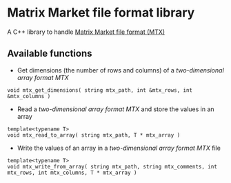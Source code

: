 # Matrix Market file format library
A C++ library to handle [Matrix Market file format (MTX)](https://math.nist.gov/MatrixMarket/formats.html)

## Available functions

- Get dimensions (the number of rows and columns) of a *two-dimensional array format MTX*
```
void mtx_get_dimensions( string mtx_path, int &mtx_rows, int &mtx_columns )
```

- Read a *two-dimensional array format MTX* and store the values in an array
```
template<typename T>
void mtx_read_to_array( string mtx_path, T * mtx_array )
```

- Write the values of an array in a *two-dimensional array format MTX* file
```
template<typename T>
void mtx_write_from_array( string mtx_path, string mtx_comments, int mtx_rows, int mtx_columns, T * mtx_array )
```
